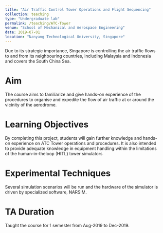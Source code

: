 ```yaml
---
title: "Air Traffic Control Tower Operations and Flight Sequencing"
collection: teaching
type: "Undergraduate lab"
permalink: /teaching/ATC-Tower
venue: "School of Mechanical and Aerospace Engineering"
date: 2019-07-01
location: "Nanyang Technological University, Singapore"
---
```

Due to its strategic importance, Singapore is controlling the air traffic flows to and from its neighbouring countries, including Malaysia and Indonesia and covers the South China Sea. 

Aim
======
The course aims to familiarize and give hands-on experience of the procedures to organise and expedite the flow of air traffic at or around the vicinity of the aerodrome.


Learning Objectives
======
By completing this project, students will gain further knowledge and hands-on experience on ATC Tower operations and procedures. It is also intended to provide adequate knowledge in equipment handling within the limitations of the human-in-theloop (HITL) tower simulators


Experimental Techniques
======
Several simulation scenarios will be run and the hardware of the simulator is driven by
specialized software, NARSIM.

TA Duration
======
Taught the course for 1 semester from Aug-2019 to Dec-2019.